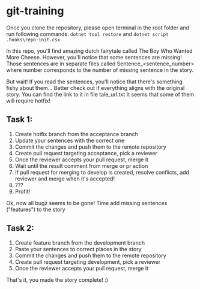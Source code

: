 # git-training

Once you clone the repository, please open terminal in the root folder and run following commands:
`dotnet tool restore`
and 
`dotnet script .hooks\repo-init.csx`

In this repo, you'll find amazing dutch fairytale called The Boy Who Wanted More Cheese. However, you'll notice that some sentences are missing! Those sentences are in separate files called Sentence_<sentence_number> where number corresponds to the number of missing sentence in the story.

But wait! If you read the sentences, you'll notice that there's something fishy about them... Better check out if everything aligns with the original story. You can find the link to it in file tale_url.txt
It seems that some of them will require hotfix!

## Task 1:
1. Create hotfix branch from the acceptance branch
2. Update your sentences with the correct one
3. Commit the changes and push them to the remote repository
4. Create pull request targeting acceptance, pick a reviewer 
5. Once the reviewer accepts your pull request, merge it
6. Wait until the result comment from merge or pr action
7. If pull request for merging to develop is created, resolve conflicts, add reviewer and merge when it's accepted!
8. ???
9. Profit!

Ok, now all bugz seems to be gone! Time add missing sentences ("features") to the story

## Task 2:
1. Create feature branch from the development branch
2. Paste your sentences to correct places in the story
3. Commit the changes and push them to the remote repository
4. Create pull request targeting development, pick a reviewer 
5. Once the reviewer accepts your pull request, merge it

That's it, you made the story complete! :)
